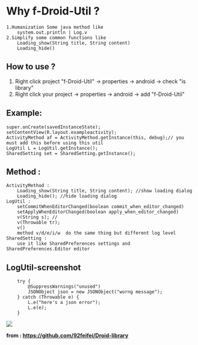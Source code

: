 # Why f-Droid-Util ? #

	1.Humanization Some java method like 
		system.out.println | Log.v
	2.Simplify some common functions like
		Loading_show(String title, String content)
		Loading_hide()


## How to use ? ##
1. Right click project "f-Droid-Util" -> properties -> android -> check "is library"
1. Right click your project 			 -> properties -> android -> add "f-Droid-Util"

## Example: ##

	super.onCreate(savedInstanceState);
	setContentView(R.layout.exampleactivity);
	ActivityMethod af = ActivityMethod.getInstance(this, debug);// you must add this before using this util
	LogUtil L = LogUtil.getInstance();
	SharedSetting set = SharedSetting.getInstance();

## Method :  ##
	ActivityMethod : 
		Loading_show(String title, String content); //show loading dialog
		Loading_hide(); //hide loading dialog
	LogUtil : 
		setCommitWhenEditorChanged(boolean commit_when_editor_changed)
		setApplyWhenEditorChanged(boolean apply_when_editor_changed)
		v(String s); // 
		v(Throwable tr);
		v()
		method v/d/e/i/w  do the same thing but different log level
	SharedSetting : 
		use it like SharedPreferences settings and SharedPreferences.Editor editor


## LogUtil-screenshot ##
		try {
			@SuppressWarnings("unused")
			JSONObject json = new JSONObject("worng message");
		} catch (Throwable e) {
			L.e("here's a json error");
			L.e(e);
		}
![](https://lh3.googleusercontent.com/-JcTkiihw3qg/UfyCCcP70CI/AAAAAAAAAvA/Z1Xdb6CL7FY/w883-h219-no/kidsnapper1.jpg)




**from : https://github.com/92feifei/Droid-library**